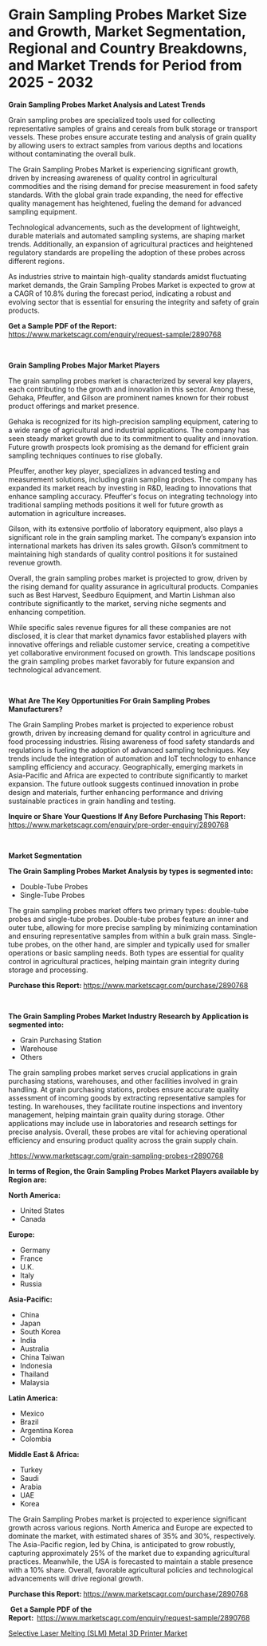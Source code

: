 <p><h1>Grain Sampling Probes Market Size and Growth, Market Segmentation, Regional and Country Breakdowns, and Market Trends for Period from 2025 -  2032</h1></p><p><strong>Grain Sampling Probes Market Analysis and Latest Trends</strong></p>
<p><p>Grain sampling probes are specialized tools used for collecting representative samples of grains and cereals from bulk storage or transport vessels. These probes ensure accurate testing and analysis of grain quality by allowing users to extract samples from various depths and locations without contaminating the overall bulk. </p><p>The Grain Sampling Probes Market is experiencing significant growth, driven by increasing awareness of quality control in agricultural commodities and the rising demand for precise measurement in food safety standards. With the global grain trade expanding, the need for effective quality management has heightened, fueling the demand for advanced sampling equipment. </p><p>Technological advancements, such as the development of lightweight, durable materials and automated sampling systems, are shaping market trends. Additionally, an expansion of agricultural practices and heightened regulatory standards are propelling the adoption of these probes across different regions. </p><p>As industries strive to maintain high-quality standards amidst fluctuating market demands, the Grain Sampling Probes Market is expected to grow at a CAGR of 10.8% during the forecast period, indicating a robust and evolving sector that is essential for ensuring the integrity and safety of grain products.</p></p>
<p><strong>Get a Sample PDF of the Report:&nbsp;</strong> <a href="https://www.marketscagr.com/enquiry/request-sample/2890768?utm_campaign=3321&utm_medium=2&utm_source=Github&utm_content=ia&utm_term=14032025&utm_id=grain-sampling-probes">https://www.marketscagr.com/enquiry/request-sample/2890768</a></p>
<p>&nbsp;</p>
<p><strong>Grain Sampling Probes Major Market Players</strong></p>
<p><p>The grain sampling probes market is characterized by several key players, each contributing to the growth and innovation in this sector. Among these, Gehaka, Pfeuffer, and Gilson are prominent names known for their robust product offerings and market presence.</p><p>Gehaka is recognized for its high-precision sampling equipment, catering to a wide range of agricultural and industrial applications. The company has seen steady market growth due to its commitment to quality and innovation. Future growth prospects look promising as the demand for efficient grain sampling techniques continues to rise globally.</p><p>Pfeuffer, another key player, specializes in advanced testing and measurement solutions, including grain sampling probes. The company has expanded its market reach by investing in R&D, leading to innovations that enhance sampling accuracy. Pfeuffer's focus on integrating technology into traditional sampling methods positions it well for future growth as automation in agriculture increases.</p><p>Gilson, with its extensive portfolio of laboratory equipment, also plays a significant role in the grain sampling market. The company’s expansion into international markets has driven its sales growth. Gilson’s commitment to maintaining high standards of quality control positions it for sustained revenue growth.</p><p>Overall, the grain sampling probes market is projected to grow, driven by the rising demand for quality assurance in agricultural products. Companies such as Best Harvest, Seedburo Equipment, and Martin Lishman also contribute significantly to the market, serving niche segments and enhancing competition.</p><p>While specific sales revenue figures for all these companies are not disclosed, it is clear that market dynamics favor established players with innovative offerings and reliable customer service, creating a competitive yet collaborative environment focused on growth. This landscape positions the grain sampling probes market favorably for future expansion and technological advancement.</p></p>
<p>&nbsp;</p>
<p><strong>What Are The Key Opportunities For Grain Sampling Probes Manufacturers?</strong></p>
<p><p>The Grain Sampling Probes market is projected to experience robust growth, driven by increasing demand for quality control in agriculture and food processing industries. Rising awareness of food safety standards and regulations is fueling the adoption of advanced sampling techniques. Key trends include the integration of automation and IoT technology to enhance sampling efficiency and accuracy. Geographically, emerging markets in Asia-Pacific and Africa are expected to contribute significantly to market expansion. The future outlook suggests continued innovation in probe design and materials, further enhancing performance and driving sustainable practices in grain handling and testing.</p></p>
<p><strong>Inquire or Share Your Questions If Any Before Purchasing This Report:</strong> <a href="https://www.marketscagr.com/enquiry/pre-order-enquiry/2890768?utm_campaign=3321&utm_medium=2&utm_source=Github&utm_content=ia&utm_term=14032025&utm_id=grain-sampling-probes">https://www.marketscagr.com/enquiry/pre-order-enquiry/2890768</a></p>
<p>&nbsp;</p>
<p><strong>Market Segmentation</strong></p>
<p><strong>The Grain Sampling Probes Market Analysis by types is segmented into:</strong></p>
<p><ul><li>Double-Tube Probes</li><li>Single-Tube Probes</li></ul></p>
<p><p>The grain sampling probes market offers two primary types: double-tube probes and single-tube probes. Double-tube probes feature an inner and outer tube, allowing for more precise sampling by minimizing contamination and ensuring representative samples from within a bulk grain mass. Single-tube probes, on the other hand, are simpler and typically used for smaller operations or basic sampling needs. Both types are essential for quality control in agricultural practices, helping maintain grain integrity during storage and processing.</p></p>
<p><strong>Purchase this Report:&nbsp;</strong><a href="https://www.marketscagr.com/purchase/2890768?utm_campaign=3321&utm_medium=2&utm_source=Github&utm_content=ia&utm_term=14032025&utm_id=grain-sampling-probes">https://www.marketscagr.com/purchase/2890768</a></p>
<p>&nbsp;</p>
<p><strong>The Grain Sampling Probes Market Industry Research by Application is segmented into:</strong></p>
<p><ul><li>Grain Purchasing Station</li><li>Warehouse</li><li>Others</li></ul></p>
<p><p>The grain sampling probes market serves crucial applications in grain purchasing stations, warehouses, and other facilities involved in grain handling. At grain purchasing stations, probes ensure accurate quality assessment of incoming goods by extracting representative samples for testing. In warehouses, they facilitate routine inspections and inventory management, helping maintain grain quality during storage. Other applications may include use in laboratories and research settings for precise analysis. Overall, these probes are vital for achieving operational efficiency and ensuring product quality across the grain supply chain.</p></p>
<p><a href="https://www.marketscagr.com/grain-sampling-probes-r2890768?utm_campaign=3321&utm_medium=2&utm_source=Github&utm_content=ia&utm_term=14032025&utm_id=grain-sampling-probes">&nbsp;https://www.marketscagr.com/grain-sampling-probes-r2890768</a></p>
<p><strong>In terms of Region, the Grain Sampling Probes Market Players available by Region are:</strong></p>
<p>
    <p> <strong> North America: </strong>
        <ul>
            <li>United States</li>
            <li>Canada</li>
        </ul>
        </p> 
    <p> <strong> Europe: </strong>
        <ul>
            <li>Germany</li>
            <li>France</li>
            <li>U.K.</li>
            <li>Italy</li>
            <li>Russia</li>
        </ul>
        </p> 
    <p> <strong> Asia-Pacific: </strong>
        <ul>
            <li>China</li>
            <li>Japan</li>
            <li>South Korea</li>
            <li>India</li>
            <li>Australia</li>
            <li>China Taiwan</li>
            <li>Indonesia</li>
            <li>Thailand</li>
            <li>Malaysia</li>
        </ul>
        </p> 
    <p> <strong> Latin America: </strong>
        <ul>
            <li>Mexico</li>
            <li>Brazil</li>
            <li>Argentina Korea</li>
            <li>Colombia</li>
        </ul>
        </p> 
    <p> <strong> Middle East & Africa: </strong>
        <ul>
            <li>Turkey</li>
            <li>Saudi</li>
            <li>Arabia</li>
            <li>UAE</li>
            <li>Korea</li>
        </ul>
    </p>
    </p>
<p><p>The Grain Sampling Probes market is projected to experience significant growth across various regions. North America and Europe are expected to dominate the market, with estimated shares of 35% and 30%, respectively. The Asia-Pacific region, led by China, is anticipated to grow robustly, capturing approximately 25% of the market due to expanding agricultural practices. Meanwhile, the USA is forecasted to maintain a stable presence with a 10% share. Overall, favorable agricultural policies and technological advancements will drive regional growth.</p></p>
<p><strong>Purchase this Report: </strong><a href="https://www.marketscagr.com/purchase/2890768?utm_campaign=3321&utm_medium=2&utm_source=Github&utm_content=ia&utm_term=14032025&utm_id=grain-sampling-probes">https://www.marketscagr.com/purchase/2890768</a></p>
<p>&nbsp;<strong>Get a Sample PDF of the Report:&nbsp;&nbsp;</strong><a href="https://www.marketscagr.com/enquiry/request-sample/2890768?utm_campaign=3321&utm_medium=2&utm_source=Github&utm_content=ia&utm_term=14032025&utm_id=grain-sampling-probes">https://www.marketscagr.com/enquiry/request-sample/2890768</a></p>
<p><strong></strong></p>
<p><p><a href="https://github.com/ElviraLeka1962/Market-Research-Report-List-1/blob/main/selective-laser-melting-slm-metal-3d-printer-market.md?utm_campaign=3321&utm_medium=2&utm_source=Github&utm_content=ia&utm_term=14032025&utm_id=grain-sampling-probes">Selective Laser Melting (SLM) Metal 3D Printer Market</a></p></p>